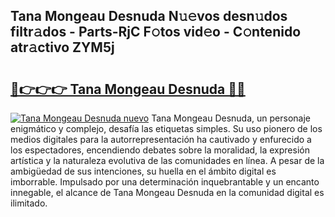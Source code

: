 ## Tana Mongeau Desnuda N𝚞𝚎vos desn𝚞dos filtr𝚊dos - Parts-RjC F𝚘tos vid𝚎o - C𝚘ntenido atr𝚊ctivo ZYM5j

# <h2><a href="http://mbbxsgm.tromn.icu/?c=Tana+Mongeau+Desnuda">🔗👉👉👉 Tana Mongeau Desnuda 🔗🔗</a></h2>

[![Tana Mongeau Desnuda nuevo](https://i.imgur.com/pEAQMta.gif)](http://mbbxsgm.tromn.icu/?c=Tana+Mongeau+Desnuda)
Tana Mongeau Desnuda, un personaje enigmático y complejo, desafía las etiquetas simples. Su uso pionero de los medios digitales para la autorrepresentación ha cautivado y enfurecido a los espectadores, encendiendo debates sobre la moralidad, la expresión artística y la naturaleza evolutiva de las comunidades en línea. A pesar de la ambigüedad de sus intenciones, su huella en el ámbito digital es imborrable. Impulsado por una determinación inquebrantable y un encanto innegable, el alcance de Tana Mongeau Desnuda en la comunidad digital es ilimitado.
